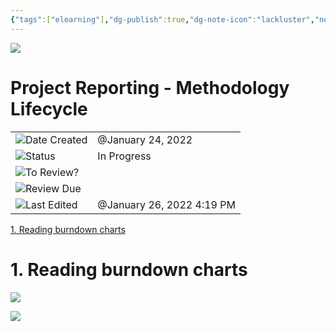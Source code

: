 ```yaml
---
{"tags":["elearning"],"dg-publish":true,"dg-note-icon":"lackluster","noteIcon":"lackluster","permalink":"/04-resources-material-para-zettel/elearning/project-reporting-methodology-lifecycle/","dgPassFrontmatter":true,"created":"2025-10-16T10:24:49.526+01:00","updated":"2025-10-24T16:08:31.622+01:00"}
---
```


![](Dashboard/Attachments/icons_notes--outline%2014.png)

# Project Reporting - Methodology Lifecycle

|   |   |
|---|---|
|![](Dashboard/Attachments/calendar_gray%201269.svg)Date Created|@January 24, 2022|
|![](Dashboard/Attachments/arrow-circle-down_gray%20946.svg)Status|In Progress|
|![](Dashboard/Attachments/checkmark-square_gray%20692.svg)To Review?||
|![](Dashboard/Attachments/formula_gray%20511.svg)Review Due||
|![](Dashboard/Attachments/clock_gray%20143.svg)Last Edited|@January 26, 2022 4:19 PM|

[1. Reading burndown charts](#9d043a40-3f8f-480c-9700-d79b7ac6dd6e)

# 1. Reading burndown charts

[![](Dashboard/Attachments/Untitled%20141.png)](Project%20Reporting%20-%20Methodology%20Lifecycle/Untitled.png)

[![](Dashboard/Attachments/Untitled%201%2020.png)](Project%20Reporting%20-%20Methodology%20Lifecycle/Untitled%201.png)